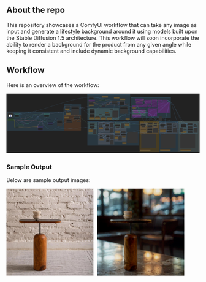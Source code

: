 ## About the repo
This repository showcases a ComfyUI workflow that can take any image as input and generate a lifestyle background around it using models built upon the Stable Diffusion 1.5 architecture. This workflow will soon incorporate the ability to render a background for the product from any given angle while keeping it consistent and include dynamic background capabilities.  

## Workflow
Here is an overview of the workflow:

![Workflow Image](images/workflow.png)

### Sample Output
Below are sample output images:

<div style="display: flex;">
  <img src="images/before.png" alt="Sample Output 1" width="45%" style="margin-right: 10px;">
  <img src="images/after.png" alt="Sample Output 2" width="45%">
</div>
